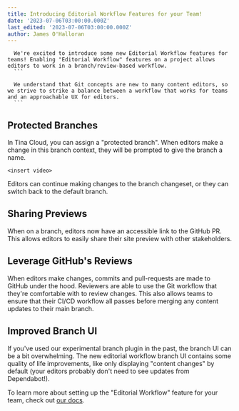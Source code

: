 ```yaml
---
title: Introducing Editorial Workflow Features for your Team!
date: '2023-07-06T03:00:00.000Z'
last_edited: '2023-07-06T03:00:00.000Z'
author: James O'Halloran
---
```


      We're excited to introduce some new Editorial Workflow features for teams! Enabling "Editorial Workflow" features on a project allows editors to work in a branch/review-based workflow.
      ```

<WarningCallout body="&#x22;Editorial Workflow&#x22; features are available today on the Tina Cloud business plan." />

      We understand that Git concepts are new to many content editors, so we strive to strike a balance between a workflow that works for teams and an approachable UX for editors.
      ```

## Protected Branches

In Tina Cloud, you can assign a "protected branch". When editors make a change in this branch context, they will be prompted to give the branch a name.

`<insert video>`

Editors can continue making changes to the branch changeset, or they can switch back to the default branch.

## Sharing Previews

When on a branch, editors now have an accessible link to the GitHub PR. This allows editors to easily share their site preview with other stakeholders.

## Leverage GitHub's Reviews

When editors make changes, commits and pull-requests are made to GitHub under the hood. Reviewers are able to use the Git workflow that they're comfortable with to review changes. This also allows teams to ensure that their CI/CD workflow all passes before merging any content updates to their main branch.

## Improved Branch UI

If you've used our experimental branch plugin in the past, the branch UI can be a bit overwhelming. The new editorial workflow branch UI contains some quality of life improvements, like only displaying "content changes" by default (your editors probably don't need to see updates from Dependabot!).

To learn more about setting up the "Editorial Workflow" feature for your team, check out [our docs](/docs/drafts/editorial-workflow/).
